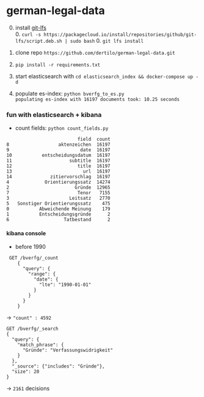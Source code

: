 # german-legal-data
0. install [git-lfs](https://git-lfs.github.com/)  
    0. `curl -s https://packagecloud.io/install/repositories/github/git-lfs/script.deb.sh | sudo bash`
    0. `git lfs install`
    
1. clone repo `https://github.com/dertilo/german-legal-data.git`
1. `pip install -r requirements.txt`
2. start elasticsearch with `cd elasticsearch_index && docker-compose up -d`
3. populate es-index: `python bverfg_to_es.py`  
    `populating es-index with 16197 documents took: 10.25 seconds`

### fun with elasticsearch + kibana
* count fields: `python count_fields.py`
```shell script
                          field  count
8                  aktenzeichen  16197
9                          date  16197
10           entscheidungsdatum  16197
11                     subtitle  16197
12                        title  16197
13                          url  16197
14              zitiervorschlag  16197
4             Orientierungssatz  14274
2                        Gründe  12965
7                         Tenor   7155
3                      Leitsatz   2770
5   Sonstiger Orientierungssatz    475
0           Abweichende Meinung    179
1           Entscheidungsgründe      2
6                    Tatbestand      2
```

#### kibana console
+ before 1990
```shell script
 GET /bverfg/_count
    {
      "query": {
        "range": {
          "date": {
            "lte": "1990-01-01"
          }
        }
      }
    }

```
-> `"count" : 4592`

```shell script
GET /bverfg/_search
{
  "query": {
    "match_phrase": {
      "Gründe": "Verfassungswidrigkeit"
    }
  },
  "_source": {"includes": "Gründe"}, 
  "size": 20
}
```
-> `2161` decisions